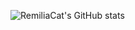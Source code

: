 ![RemiliaCat's GitHub stats](https://github-readme-stats.vercel.app/api?username=RemiliaCat&hide=prs)
